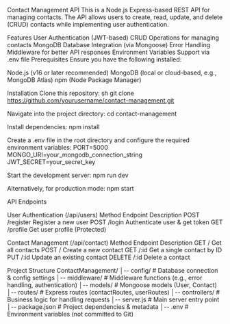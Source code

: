 Contact Management API
This is a Node.js Express-based REST API for managing contacts. The API allows users to create, read, update, and delete (CRUD) contacts while implementing user authentication.

Features
User Authentication (JWT-based)
CRUD Operations for managing contacts
MongoDB Database Integration (via Mongoose)
Error Handling Middleware for better API responses
Environment Variables Support via .env file
Prerequisites
Ensure you have the following installed:

Node.js (v16 or later recommended)
MongoDB (local or cloud-based, e.g., MongoDB Atlas)
npm (Node Package Manager)

Installation
Clone this repository:
sh
git clone https://github.com/yourusername/contact-management.git

Navigate into the project directory:
cd contact-management

Install dependencies:
npm install

Create a .env file in the root directory and configure the required environment variables:
PORT=5000
MONGO_URI=your_mongodb_connection_string
JWT_SECRET=your_secret_key

Start the development server:
npm run dev

Alternatively, for production mode:
npm start

API Endpoints

User Authentication (/api/users)
Method Endpoint Description
POST /register Register a new user
POST /login Authenticate user & get token
GET /profile Get user profile (Protected)

Contact Management (/api/contact)
Method Endpoint Description
GET / Get all contacts
POST / Create a new contact
GET /:id Get a single contact by ID
PUT /:id Update an existing contact
DELETE /:id Delete a contact

Project Structure
ContactManagement/
│-- config/ # Database connection & config settings
│-- middleware/ # Middleware functions (e.g., error handling, authentication)
│-- models/ # Mongoose models (User, Contact)
│-- routes/ # Express routes (contactRoutes, userRoutes)
│-- controllers/ # Business logic for handling requests
│-- server.js # Main server entry point
│-- package.json # Project dependencies & metadata
│-- .env # Environment variables (not committed to Git)
